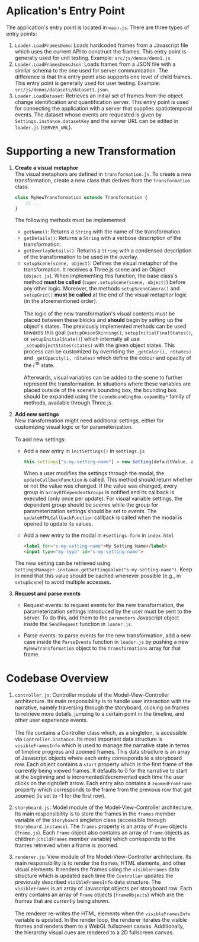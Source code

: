 # Aplication's Entry Point
The application's entry point is located in `main.js`. There are three types of entry points:
1. `Loader.LoadFramesDemo`: Loads hardcoded frames from a Javascript file which uses the current API to construct the frames. This entry point is generally used for unit testing. Example: `src/js/demos/demo1.js`.
2. `Loader.LoadFramesDemoJson`: Loads frames from a JSON file with a similar schema to the one used for server communication. The difference is that this entry point also supports one level of child frames. This entry point is generally used for user testing. Example: `src/js/demos/datasets/dataset1.json`.
3. `Loader.LoadDataset`: Retrieves an initial set of frames from the object change identification and quantification server. This entry point is used for connecting the application with a server that supplies spatiotemporal events. The dataset whose events are requested is given by `Settings.instance.datasetKey` and the server URL can be edited in `loader.js` (`SERVER_URL`).


# Supporting a new Transformation
1. **Create a visual metaphor**  
The visual metaphors are defined in `transformation.js`. To create a new transformation, create a new class that derives from the `Transformation` class.
    ```javascript
    class MyNewTransformation extends Transformation {
        // ...
    }
    ```
    The following methods must be implemented:  
    - `getName()`: Returns a `String` with the name of the transformation.
    - `getDetails()`: Returns a `String` with a verbose description of the transformation.
    - `getOverlayDetails()`: Returns a `String` with a condensed description of the transformation to be used in the overlay.
    - `setupScene(scene, object)`: Defines the visual metaphor of the transformation. It receives a Three.js scene and an Object (`object.js`). When implementing this function, the base class's method **must be called** (`super.setupScene(scene, object)`) before any other logic. Moreover, the methods `setupSceneCamera()` and `setupGrid()` **must be called** at the end of the visual metaphor logic (in the aforementioned order).  <br><br>
    The logic of the new transformation's visual contents must be placed between these blocks and **should** begin by setting up the object's states. The previously implemented methods can be used towards this goal (`setupOnionSkinning()`, `setupInitialFinalStates()`, or `setupInitialState()`) which internally all use `_setupObjectStates(states)` with the given object states. This process can be customized by overriding the `_getColor(i, nStates)` and `_getOpacity(i, nStates)` which define the colour and opacity of the *i*<sup> th</sup> state.  <br><br> 
    Afterwards, visual variables can be added to the scene to further represent the transformation. In situations where these variables are placed outside of the scene's bounding box, the bounding box should be expanded using the `sceneBoundingBox.expandBy*` family of methods, available through Three.js.

2. **Add new settings**  
New transformation might need additional settings, either for customizing visual logic or for parameterization.   <br><br> 
To add new settings: 
    - Add a new entry in `initSettings()` in `settings.js`
        ```javascript
        this.settings["s-my-setting-name"] = new Setting(defaultValue, arrayOfDependentGroups, updateCallbackFunction, updateHTMLCallbackFunction);
        ```

        When a user modifies the settings through the modal, the `updateCallbackFunction` is called. This method should return whether or not the value was changed. If the value was changed, every group in `arrayOfDependentGroups` is notified and its callback is executed (only once per update). For visual variable settings, the dependent group should be *scenes* while the group for parameterization settings should be set to *events*. The `updateHTMLCallbackFunction` callback is called when the modal is opened to update its values.
        
    - Add a new entry to the modal in `#settings-form` in `index.html`
        ```html
        <label for="s-my-setting-name">My Setting Name</label>
        <input type="my-type" id="s-my-setting-name">
        ```

    The new setting can be retrieved using `SettingsManager.instance.getSettingValue("s-my-setting-name")`. Keep in mind that this value should be cached whenever possible (e.g., in `setupScene`) to avoid multiple accesses.

3. **Request and parse events**
    - Request events: to request events for the new transformation, the parameterization settings introduced by the user must be sent to the server. To do this, add them to the `parameters` Javascript object inside the `SendRequest` function in `loader.js`.

    - Parse events: to parse events for the new transformation, add a new case inside the `ParseEvents` function in `loader.js` by pushing a new `MyNewTransformation` object to the `transformations` array for that frame.


# Codebase Overview
1. `controller.js`: Controller module of the Model-View-Controller architecture. Its main responsibility is to handle user interaction with the narrative, namely traversing through the storyboard, clicking on frames to retrieve more details, jumping to a certain point in the timeline, and other user experience events.  <br><br>
The file contains a Controller class which, as a singleton, is accessible via `Controller.instance`. Its most important data structure is `visibleFramesInfo` which is used to manage the narrative state in terms of timeline progress and zoomed frames. This data structure is an array of Javascript objects where each entry corresponds to a storyboard row. Each object contains a `start` property which is the first frame of the currently being viewed frames. It defaults to 0 for the narrative to start at the beginning and is incremented/decremented each time the user clicks on the right/left arrow. Each entry also contains a `zoomedFromFrame` property which corresponds to the frame from the previous row that got zoomed (is set to -1 for the first row).

2. `storyboard.js`: Model module of the Model-View-Controller architecture. Its main responsibility is to store the frames in the `frames` member variable of the `Storyboard` singleton class (accessible through `Storyboard.instance`). The `frames` property is an array of `Frame` objects (`frame.js`). Each `Frame` object also contains an array of `Frame` objects as children (`childFrames` member variable) which corresponds to the frames retrieved when a frame is zoomed.  

3. `renderer.js`: View module of the Model-View-Controller architecture. Its main responsibility is to render the frames, HTML elements, and other visual elements. It renders the frames using the `visibleFrames` data structure which is updated each time the `Controller` updates the previously described `visibleFramesInfo` data structure. The `visibleFrames` is an array of Javascript objects per storyboard row. Each entry contains an array of `Frame` objects (`frameObjects`) which are the frames that are currently being shown.  <br><br>
The renderer re-writes the HTML elements when the `visibleFramesInfo` variable is updated. In the render loop, the renderer iterates the visible frames and renders them to a WebGL fullscreen canvas. Additionally, the hierarchy visual cues are rendered to a 2D fullscreen canvas.
